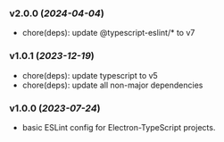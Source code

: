 ### v2.0.0 (_2024-04-04_)

- chore(deps): update @typescript-eslint/* to v7

### v1.0.1 (_2023-12-19_)

- chore(deps): update typescript to v5
- chore(deps): update all non-major dependencies

### v1.0.0 (_2023-07-24_)

- basic ESLint config for Electron-TypeScript projects.
